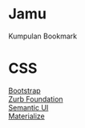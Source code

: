 # Jamu
Kumpulan Bookmark 

# CSS
<a href="http://getbootstrap.com/">Bootstrap</a>
<br>
<a href="http://foundation.zurb.com/">Zurb Foundation</a> 
<br>
<a href="http://semantic-ui.com/">Semantic UI</a>
<br>
<a href="http://materializecss.com/">Materialize</a>
<br>
